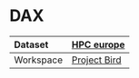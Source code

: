 



# DAX

|Dataset|[HPC europe](./../HPC-europe.md)|
| :--- | :--- |
|Workspace|[Project Bird](../../Workspaces/Project-Bird.md)|
